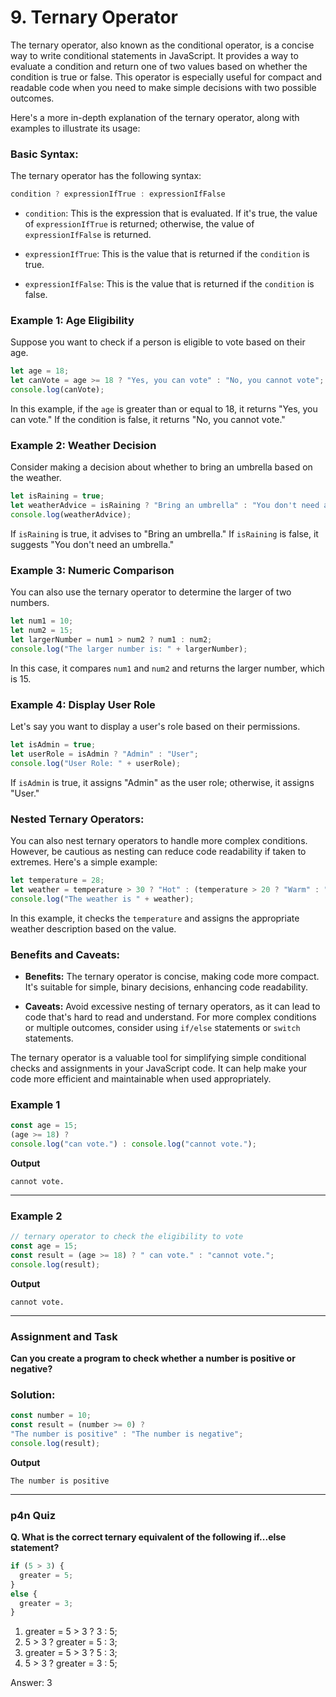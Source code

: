 # 9. Ternary Operator

The ternary operator, also known as the conditional operator, is a concise way to write conditional statements in JavaScript. It provides a way to evaluate a condition and return one of two values based on whether the condition is true or false. This operator is especially useful for compact and readable code when you need to make simple decisions with two possible outcomes.

Here's a more in-depth explanation of the ternary operator, along with examples to illustrate its usage:

### Basic Syntax:
The ternary operator has the following syntax:
```javascript
condition ? expressionIfTrue : expressionIfFalse
```

- `condition`: This is the expression that is evaluated. If it's true, the value of `expressionIfTrue` is returned; otherwise, the value of `expressionIfFalse` is returned.

- `expressionIfTrue`: This is the value that is returned if the `condition` is true.

- `expressionIfFalse`: This is the value that is returned if the `condition` is false.

### Example 1: Age Eligibility
Suppose you want to check if a person is eligible to vote based on their age.

```javascript
let age = 18;
let canVote = age >= 18 ? "Yes, you can vote" : "No, you cannot vote";
console.log(canVote);
```

In this example, if the `age` is greater than or equal to 18, it returns "Yes, you can vote." If the condition is false, it returns "No, you cannot vote."

### Example 2: Weather Decision
Consider making a decision about whether to bring an umbrella based on the weather.

```javascript
let isRaining = true;
let weatherAdvice = isRaining ? "Bring an umbrella" : "You don't need an umbrella";
console.log(weatherAdvice);
```

If `isRaining` is true, it advises to "Bring an umbrella." If `isRaining` is false, it suggests "You don't need an umbrella."

### Example 3: Numeric Comparison
You can also use the ternary operator to determine the larger of two numbers.

```javascript
let num1 = 10;
let num2 = 15;
let largerNumber = num1 > num2 ? num1 : num2;
console.log("The larger number is: " + largerNumber);
```

In this case, it compares `num1` and `num2` and returns the larger number, which is 15.

### Example 4: Display User Role
Let's say you want to display a user's role based on their permissions.

```javascript
let isAdmin = true;
let userRole = isAdmin ? "Admin" : "User";
console.log("User Role: " + userRole);
```

If `isAdmin` is true, it assigns "Admin" as the user role; otherwise, it assigns "User."

### Nested Ternary Operators:
You can also nest ternary operators to handle more complex conditions. However, be cautious as nesting can reduce code readability if taken to extremes. Here's a simple example:

```javascript
let temperature = 28;
let weather = temperature > 30 ? "Hot" : (temperature > 20 ? "Warm" : "Cool");
console.log("The weather is " + weather);
```

In this example, it checks the `temperature` and assigns the appropriate weather description based on the value.

### Benefits and Caveats:
- **Benefits:** The ternary operator is concise, making code more compact. It's suitable for simple, binary decisions, enhancing code readability.

- **Caveats:** Avoid excessive nesting of ternary operators, as it can lead to code that's hard to read and understand. For more complex conditions or multiple outcomes, consider using `if/else` statements or `switch` statements.

The ternary operator is a valuable tool for simplifying simple conditional checks and assignments in your JavaScript code. It can help make your code more efficient and maintainable when used appropriately.

### Example 1
```js
const age = 15;
(age >= 18) ?
console.log("can vote.") : console.log("cannot vote.");
```
**Output**
```
cannot vote.
```
***
### Example 2

```js
// ternary operator to check the eligibility to vote
const age = 15;
const result = (age >= 18) ? " can vote." : "cannot vote.";
console.log(result);
```
**Output**
```
cannot vote.
```

***

### Assignment and Task
**Can you create a program to check whether a number is positive or negative?**
### Solution:
```js
const number = 10;
const result = (number >= 0) ?
"The number is positive" : "The number is negative";
console.log(result);
```
**Output**
```
The number is positive
```
***
### p4n Quiz
**Q. What is the correct ternary equivalent of the following if...else statement?**
```js
if (5 > 3) {
  greater = 5;
}
else {
  greater = 3;
}
```
1. greater = 5 > 3 ? 3 : 5;
2. 5 > 3 ? greater = 5 : 3;
3. greater = 5 > 3 ? 5 : 3;
4. 5 > 3 ? greater = 3 : 5;

Answer: 3
